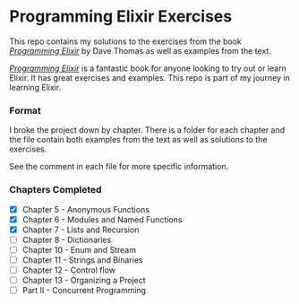 # Programming Elixir Exercises

This repo contains my solutions to the exercises from the book [_Programming Elixir_](https://pragprog.com/book/elixir13/programming-elixir-1-3) by Dave Thomas as well as examples from the text.

[_Programming Elixir_](https://pragprog.com/book/elixir13/programming-elixir-1-3) is a fantastic
book for anyone looking to try out or learn Elixir. It has great exercises and examples. This
repo is part of my journey in learning Elixir.

### Format
I broke the project down by chapter. There is a folder for each chapter and the file contain both examples from the text as well as solutions to the exercises.

See the comment in each file for more specific information.

### Chapters Completed
- [x] Chapter 5 - Anonymous Functions
- [x] Chapter 6 - Modules and Named Functions
- [x] Chapter 7 - Lists and Recursion
- [ ] Chapter 8 - Dictionaries
- [ ] Chapter 10 - Enum and Stream
- [ ] Chapter 11 - Strings and Binaries
- [ ] Chapter 12 - Control flow
- [ ] Chapter 13 - Organizing a Project
- [ ] Part II - Concurrent Programming
